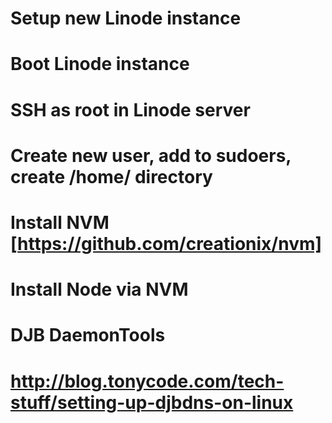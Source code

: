 # Setup new Linode instance
# Boot Linode instance
# SSH as root in Linode server
# Create new user, add to sudoers, create /home/<user> directory
# Install NVM [https://github.com/creationix/nvm]
# Install Node via NVM

# DJB DaemonTools
# http://blog.tonycode.com/tech-stuff/setting-up-djbdns-on-linux